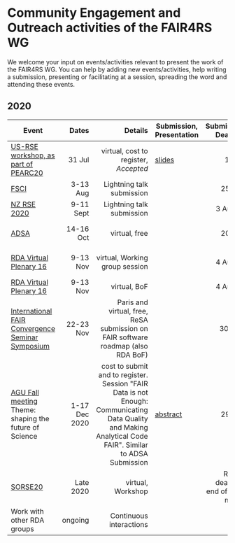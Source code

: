 # Community Engagement and Outreach activities of the FAIR4RS WG

We welcome your input on events/activities relevant to present the work of the FAIR4RS WG.
You can help by adding new events/activities, help writing a submission, presenting or facilitating at a session, spreading the word and attending these events.

## 2020

| Event    |     Dates     |  Details |Submission, Presentation|Submission Deadline|   Leader     |  Contributors | 
|----------|--------------:|---------:|------------------------|------------------:|--------------|---------------|
| [US-RSE workshop, as part of PEARC20](https://us-rse.org/events/2020/2020-07-pearc20)| 31 Jul| virtual, cost to register, *Accepted*| [slides](https://docs.google.com/presentation/d/1Z47fcaUc6Mtg4MAQVsn63ORyNM27NU3uE3pScICMVEw/present) | 17 Jul | Daniel S. Katz | all steering committee members |
| [FSCI](https://www.force11.org/fsci/2020)     | 3-13 Aug     | Lightning talk submission     | | 25 July    | Michelle Barker       |
| [NZ RSE 2020](https://www.rseconference.nz/)  | 9-11 Sept    | Lightning talk submission     | | 3 August   | Michelle Barker       |
| [ADSA](https://academicdatascience.org/adsa-meetings/annual-meeting) | 14-16 Oct| virtual, free                      | | 20 July                                                                         | Daniel S. Katz | all steering committee members |
| [RDA Virtual Plenary 16](https://www.rd-alliance.org/call-sessions-open-virtual-plenary-16)| 9-13 Nov| virtual,  Working group session                          | | 4 August                                     | Paula Andrea Martinez |
| [RDA Virtual Plenary 16](https://www.rd-alliance.org/call-sessions-open-virtual-plenary-16) | 9-13 Nov| virtual, BoF                           | | 4 August                                                                               | Michelle Barker       |
| [International FAIR Convergence Seminar Symposium](https://www.go-fair.org/events/international-fair-convergence-symposium/)  | 22-23 Nov| Paris and virtual, free, ReSA submission on FAIR software roadmap (also RDA  BoF)          | | 30 Sept                             | Michelle Barker       |
| [AGU Fall meeting](https://www.agu.org/fall-meeting) Theme: shaping the future of Science| 1-17 Dec 2020| cost to submit and to register. Session "FAIR Data is not Enough: Communicating Data Quality and Making Analytical Code FAIR". Similar to ADSA Submission                        | [abstract](https://agu.confex.com/agu/fm20/prelim.cgi/Paper/668348) | 29 July      | Daniel S. Katz    |          all steering committee members |
| [SORSE20](https://sorse.github.io/programme/call-for-contributions/)   | Late 2020| virtual, Workshop         | | Rolling deadline, end of each month |  Mateusz Kuzak         ||
| Work with other RDA groups                                                                                             | ongoing               | Continuous interactions                          | |   all| all                                                       |                       |
